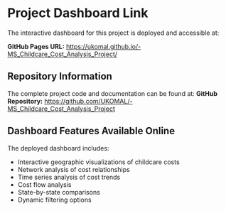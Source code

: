 # Project Dashboard Link

The interactive dashboard for this project is deployed and accessible at:

**GitHub Pages URL:** https://ukomal.github.io/-MS_Childcare_Cost_Analysis_Project/

## Repository Information

The complete project code and documentation can be found at:
**GitHub Repository:** https://github.com/UKOMAL/-MS_Childcare_Cost_Analysis_Project

## Dashboard Features Available Online

The deployed dashboard includes:
- Interactive geographic visualizations of childcare costs
- Network analysis of cost relationships
- Time series analysis of cost trends
- Cost flow analysis
- State-by-state comparisons
- Dynamic filtering options 